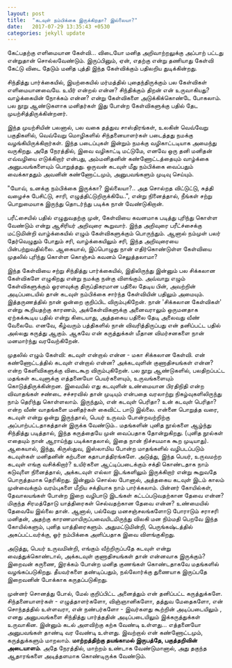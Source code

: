 ```yaml
---
layout: post
title:  "கடவுள் நம்பிக்கை இருக்கிறதா? இல்லையா?"
date:   2017-07-29 13:35:43 +0530
categories: jekyll update
---
```


கேட்பதற்கு எளிமையான கேள்வி... விடையோ மனித அறிவாற்றலுக்கு அப்பாற் பட்டது என்றுதான் சொல்லவேண்டும். இருப்பினும், ஏன், எதற்கு என்று தணியாது கேள்வி கேட்டு விடை தேடும் மனித புத்தி இந்த கேள்விக்கும் பதிலறிய துடிக்கின்றது.

சிந்தித்து பார்க்கையில், இயற்கையில் மர்மத்தில் புதைந்திருக்கும் பல கேள்விகள் எளிமையானவையே. உயிர் என்றல் என்ன? சிந்திக்கும் திறன் என் உருவாகியது? வாழ்க்கையின் நோக்கம் என்ன? என்று கேள்விகளை அடுக்கிக்கொண்டே போகலாம். பல நூறு ஆண்டுகளாக மனிதர்கள் இது போன்ற கேள்விகளுக்கு பதில் தேட முயற்சித்திருக்கின்றனர். 

இந்த முயற்சியின் பலனால், பல வகை தத்துவ சாஸ்திரங்கள், உலகின் வெவ்வேறு  பகுதிகளில், வெவ்வேறு மொழிகளில் சிந்தனையாளர்கள் படைத்தது நமக்கு வழங்கியிருக்கிறார்கள். இந்த படைப்புகள் இன்றும் நமக்கு வழிகாட்டடியாக அமைந்து வருகிறது. அதே நேரத்தில், இவை வழிகாட்டி மட்டுமே, எனவே ஒரு தனி மனிதன் எவ்வழியை எடுக்கிறார் என்பது, அம்மனிதனின் கண்ணோட்டத்தையும் வாழ்க்கை அனுபவங்களையும் பொறுத்தது. ஒருவன்  கடவுள் மீது நம்பிக்கை வைப்பதும் வைக்காததும் அவனின் கண்ணோட்டமும், அனுபவங்களும் முடிவு செய்யும்.

"யோவ், உனக்கு நம்பிக்கை இருக்கா? இல்லையா?.. அத சொல்றத விட்டுட்டு, சுத்தி வழைச்சு பேசிட்டு, சாரி, எழுத்திட்டுறிருக்கியே..", என்று நினைத்தால், நீங்கள் சற்று பொறுமையாக இருந்து தொடர்ந்து படிக்க நான் வேண்டுகிறான்.

பரீட்சையில் பதில் எழுதுவதற்கு முன், கேள்வியை கவனமாக படித்து புரிந்து கொள்ள வேண்டும் என்று ஆசிரியர் அறிவுரை கூறுவார். இந்த அறிவுரை பரீட்ச்சைக்கு மட்டுமின்றி வாழ்க்கையில் எழும் கேள்விகளுக்கும் பொருந்தும். ஆனால் நம்முள் பலர் தேர்வெழுதும் போதும் சரி, வாழ்க்கையிலும் சரி, இந்த அறிவுரையை பின்பற்றுவதில்லை. ஆகையால், இப்பொழுது நான் எதிர்கொண்டுள்ள கேள்வியை முதலில் புரிந்து கொள்ள கொஞ்சம் கவனம் செலுத்தலாமா?  

இந்த கேள்வியை சற்று சிந்தித்து பார்க்கையில், இதிலிருந்து இன்னும் பல சிக்கலான கேள்விகளே எழுகிறது என்று நமக்கு நன்கு விளங்கும். அவ்வாறு எழும் கேள்விகளுக்கும் ஓரளவுக்கு திருப்திகரமான பதிலை தேடிய பின், அவற்றின் அடிப்படையில் தான் கடவுள் நம்பிக்கை சார்ந்த கேள்வியின் பதிலும் அமையும். இத்தருணத்தில் நான் ஒன்றை குறிப்பிட விரும்புகிறேன். நான் 'சிக்கலான கேள்விகள்' என்று கூறியதற்கு காரணம், அக்கேள்விகளுக்கு அனைவராலும் ஒருமனதாக ஏற்கக்கூடிய பதில் என்று கிடையாது, அத்தகைய பதிலை தேடி அலைவது வீண் வேலையே. எனவே, கீழ்வரும் பத்திகளில் நான் விவரித்திருப்பது என் தனிப்பட்ட பதில் அல்லது கருத்து ஆகும். ஆகவே என் கருத்துக்கள் மீதான விமர்சனகளை நான்  மனமார்ந்து வரவேற்கிறேன்.

முதலில் எழும் கேள்வி: கடவுள் என்றால் என்ன  - மகா சிக்கலான கேள்வி. என் கண்ணோட்டத்தில் கடவுள் என்றால் என்ன? அக்கடவுளின் குணாதிசயங்கள் என்ன? என்ற கேளிவிகளுக்கு விடைகூற விரும்புகிறேன்.  பல நூறு ஆண்டுகளில், பலதிறப்பட்ட மதங்கள் கடவுளுக்கு எத்தனையோ பெயர்களையும், உருவங்களையும் கொடுத்திருக்கின்றன.  இவையில் எது கடவுளின் உண்மையான பிரதிநிதி என்ற விவாதங்கள் சண்டை சச்சரவில் தான் முடியும் என்பதை வரலாற்று நிகழ்வுகளிலிருந்து நாம் தெரிந்து கொள்ளலாம். இருந்தும், என் கடவுள் பெரிதா? உன் கடவுள் பெரிதா? என்ற வீண் வாதங்களை மனிதர்கள் கைவிட்ட பாடு இல்லை. என்னை பொறுத்த வரை, கடவுள் என்று ஒன்று இருந்தால்,  பெயர் உருவம் போன்றவற்றிற்கு அப்பாற்பட்டதாகத்தான் இருக்க வேண்டும்..  மதங்களின் புனித நூல்களை ஆழ்ந்து சிந்தித்து படித்தால், இந்த கருத்தையே முன் வைப்பதாக தோன்றுகிறது. (புனித நூல்கள் எதையும்  நான் ஆராய்ந்து படிக்காதலால், இதை நான் நிச்சயமாக கூற முடியாது). ஆகையால், இந்து, கிருஸ்துவ, இஸ்லாமிய போன்ற மாதங்களில் வழிபடப்படும் கடவுள்கள் மனிதனின் கற்பனை கதாபாத்திரங்களே. அடுத்து, இந்த பெயர், உருவமற்ற கடவுள் எங்கு வசிக்கிறார்? உயிர்களை ஆட்டிப்படைக்கும் சக்தி கொண்டதாக நாம் கடுவுளை நினைத்தால், அக்கடவுள் எல்லா இடங்களிலும் இருக்கிறார் என்று கூறுவதே பொருத்தமாக தெரிகிறது. இன்னும் சொல்ல போனால், அத்தகைய கடவுள் இடம் காலம் முன்வைக்கும் வரம்புகளை மீறிய சக்தியாக நாம் பார்க்கலாம். பின்னர் கோயில்கள், தேவாலயங்கள் போன்ற இறை வழிபாடு இடங்கள் கட்டப்படுவதற்கான தேவை என்ன? மிகுந்த சிரமத்தோடு யாத்திரைகள் செல்வதற்கான தேவை என்ன? உண்மையில் தேவையே இல்லை தான். ஆனால், பல்வேறு மனசஞ்சலங்களோடு போராடும் சராசரி மனிதன், அதற்கு காரணமாயிருப்பவையிடமிருந்து விலகி மன நிம்மதி பெறவே இந்த கோயில்களும், புனித யாத்திரைகளும். அதுமட்டுமின்றி, பெருங்கஷ்டத்தில் அகப்பட்டவர்க்கு, ஓர் நம்பிக்கை அளிப்பதாக இவை விளங்குகிறது. 

அடுத்து, பெயர் உருவமின்றி, எங்கும் வீற்றிருப்பதே கடவுள் என்று வைத்துக்கொண்டால், அக்கடவுள் குணாதிசயங்கள் தான் என்னவாக இருக்கும்? இறைவன் கருணை, இரக்கம் போன்ற மனித குணங்கள் கொண்டதாகவே மதங்களில் வழங்கப்படுகிறது. தீயவர்களை தண்டிப்பதும், நல்லோர்க்கு துணையாக இருப்பதே இறைவனின் போக்காக கருதப்படுகிறது. 

முன்னர் சொனத்து போல், மேல் குறிப்பிட்ட அனைத்தும் என் தனிப்பட்ட கருத்துக்களே. சிந்தனையாளர்கள் - எழுத்தாளர்களோ, விஞ்ஞானிகளோ, தத்துவ மேதைகளோ, என் சொந்தத்தில் உள்ளவரா, என் நண்பர்களோ - இவர்களது கூற்றின் அடிப்படையிலும் , எனது அனுபவங்களை சிந்தித்து பார்த்ததின் அடிப்படையிலும் இக்கருத்துக்கள் உருவாகின. இன்னும் கடல் அளவிற்கு கற்க வேண்டி உள்ளது... எத்தனையோ அனுபவங்கள் தாண்டி வர வேண்டி உள்ளது. இவற்றால் என் கண்ணோட்டமும், கருத்துக்களும் மாறலாம். **மாற்றத்திற்கு தயங்காமல் இருபத்தே, பகுத்தறிவின் அடையாளம்**. அதே நேரத்தில், மாற்றம் உண்டாக வேண்டுமானால், அது தகுந்த ஆதாரங்களை அடித்தளமாக கொண்டிருக்க வேண்டும்.  

